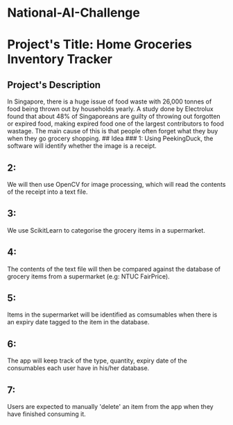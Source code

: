 # National-AI-Challenge
<h1> Project's Title: Home Groceries Inventory Tracker </h1>
<h2> Project's Description </h2>
In Singapore, there is a huge issue of food waste with 26,000 tonnes of food being thrown out by households yearly. A study done by Electrolux found that about 48% of Singaporeans are guilty of throwing out forgotten or expired food, making expired food one of the largest contributors to food wastage. The main cause of this is that people often forget what they buy when they go grocery shopping.
## Idea 
### 1: Using PeekingDuck, the software will identify whether the image is a receipt.
<h2> 2: </h2> We will then use OpenCV for image processing, which will read the contents of the receipt into a text file.
<h2> 3: </h2> We use ScikitLearn to categorise the grocery items in a supermarket. 
<h2> 4: </h2> The contents of the text file will then be compared against the database of grocery items from a supermarket (e.g: NTUC FairPrice).
<h2> 5: </h2> Items in the supermarket will be identified as comsumables when there is an expiry date tagged to the item in the database.
<h2> 6: </h2> The app will keep track of the type, quantity, expiry date of the consumables each user have in his/her database.
<h2> 7: </h2> Users are expected to manually 'delete' an item from the app when they have finished consuming it.
